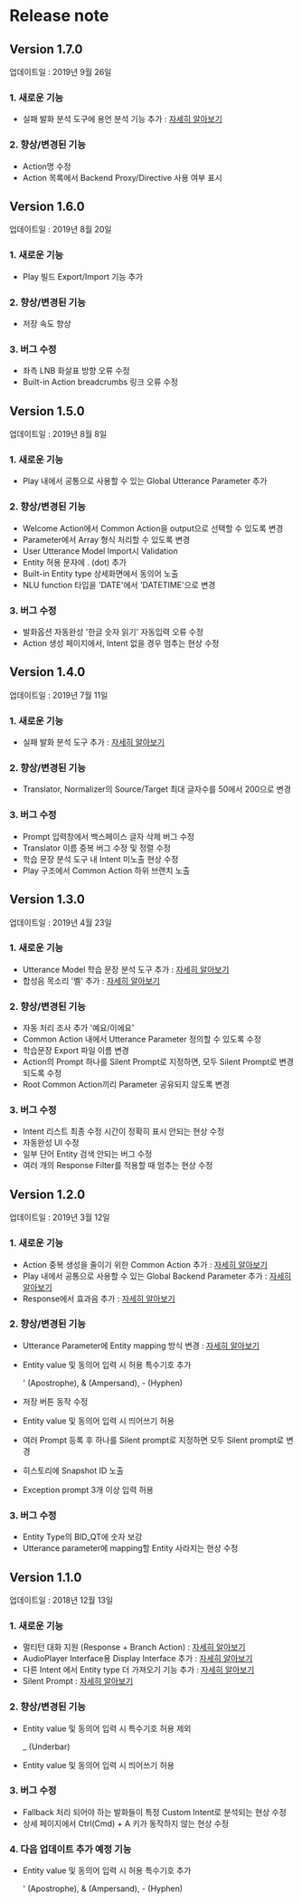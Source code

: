 # Release note

## Version 1.7.0

업데이트일 : 2019년 9월 26일

### 1. 새로운 기능

* 실패 발화 분석 도구에 용언 분석 기능 추가 : [자세히 알아보기](nugu-play/create-plays-with-play-builder/support-tools/log-mining.md)

### 2. 향상/변경된 기능

* Action명 수정
* Action 목록에서 Backend Proxy/Directive 사용 여부 표시

## Version 1.6.0

업데이트일 : 2019년 8월 20일

### 1. 새로운 기능

* Play 빌드 Export/Import 기능 추가

### 2. 향상/변경된 기능

* 저장 속도 향상

### 3. 버그 수정

* 좌측 LNB 화살표 방향 오류 수정
* Built-in Action breadcrumbs 링크 오류 수정

## Version 1.5.0

업데이트일 : 2019년 8월 8일

### 1. 새로운 기능

* Play 내에서 공통으로 사용할 수 있는 Global Utterance Parameter 추가

### 2. 향상/변경된 기능

* Welcome Action에서 Common Action을 output으로 선택할 수 있도록 변경
* Parameter에서 Array 형식 처리할 수 있도록 변경
* User Utterance Model Import시 Validation
* Entity 허용 문자에 . \(dot\) 추가
* Built-in Entity type 상세화면에서 동의어 노출
* NLU function 타입을 'DATE'에서 'DATETIME'으로 변경

### 3. 버그 수정

* 발화옵션 자동완성 '한글 숫자 읽기' 자동입력 오류 수정
* Action 생성 페이지에서, Intent 없을 경우 멈추는 현상 수정 

## Version 1.4.0

업데이트일 : 2019년 7월 11일

### 1. 새로운 기능

* 실패 발화 분석 도구 추가 : [자세히 알아보기](https://github.com/nugudevelopers/document/tree/c48f4d593fd49f4cb9b70cb4bec6906c6ed33ee7/create-plays-with-play-builder/log-mining.md)

### 2. 향상/변경된 기능

* Translator, Normalizer의 Source/Target 최대 글자수를 50에서 200으로 변경

### 3. 버그 수정

* Prompt 입력창에서 백스페이스 글자 삭제 버그 수정 
* Translator 이름 중복 버그 수정 및 정렬 수정
* 학습 문장 분석 도구 내 Intent 미노출 현상 수정
* Play 구조에서 Common Action 하위 브랜치 노출

## Version 1.3.0

업데이트일 : 2019년 4월 23일

### 1. 새로운 기능

* Utterance Model 학습 문장 분석 도구 추가 : [자세히 알아보기](https://github.com/nugudevelopers/document/tree/c48f4d593fd49f4cb9b70cb4bec6906c6ed33ee7/create-plays-with-play-builder/corpus-inspection.md)
* 합성음 목소리 '벨' 추가 : [자세히 알아보기](https://github.com/nugudevelopers/document/tree/c48f4d593fd49f4cb9b70cb4bec6906c6ed33ee7/create-plays-with-play-builder/customize-a-play.md#setting)

### 2. 향상/변경된 기능

* 자동 처리 조사 추가 '예요/이에요'
* Common Action 내에서 Utterance Parameter 정의할 수 있도록 수정
* 학습문장 Export 파일 이름 변경
* Action의 Prompt 하나를 Silent Prompt로 지정하면, 모두 Silent Prompt로 변경되도록 수정
* Root Common Action끼리 Parameter 공유되지 않도록 변경

### 3. 버그 수정

* Intent 리스트 최종 수정 시간이 정확히 표시 안되는 현상 수정 
* 자동완성 UI 수정
* 일부 단어 Entity 검색 안되는 버그 수정
* 여러 개의 Response Filter를 적용할 때 멈추는 현상 수정

## Version 1.2.0

업데이트일 : 2019년 3월 12일

### 1. 새로운 기능

* Action 중복 생성을 줄이기 위한 Common Action 추가 : [자세히 알아보기](https://github.com/nugudevelopers/document/tree/c48f4d593fd49f4cb9b70cb4bec6906c6ed33ee7/create-plays-with-play-builder/use-common-actions.md)
* Play 내에서 공통으로 사용할 수 있는 Global Backend Parameter 추가 : [자세히 알아보기](https://github.com/nugudevelopers/document/tree/c48f4d593fd49f4cb9b70cb4bec6906c6ed33ee7/create-plays-with-play-builder/customize-a-play.md#setting-backend-proxy)
* Response에서 효과음 추가 : [자세히 알아보기](https://github.com/nugudevelopers/document/tree/c48f4d593fd49f4cb9b70cb4bec6906c6ed33ee7/create-plays-with-play-builder/use-prompts.md#skml-tag)

### 2. 향상/변경된 기능

* Utterance Parameter에 Entity mapping 방식 변경 : [자세히 알아보기](https://github.com/nugudevelopers/document/tree/c48f4d593fd49f4cb9b70cb4bec6906c6ed33ee7/create-plays-with-play-builder/multi-entity-mapping.md)
* Entity value 및 동의어 입력 시 허용 특수기호 추가

  ' \(Apostrophe\), & \(Ampersand\), - \(Hyphen\)

* 저장 버튼 동작 수정
* Entity value 및 동의어 입력 시 띄어쓰기 허용
* 여러 Prompt 등록 후 하나를 Silent prompt로 지정하면 모두 Silent prompt로 변경
* 히스토리에 Snapshot ID 노출
* Exception prompt 3개 이상 입력 허용

### 3. 버그 수정

* Entity Type의 BID\_QT에 숫자 보강
* Utterance parameter에 mapping할 Entity 사라지는 현상 수정

## Version 1.1.0

업데이트일 : 2018년 12월 13일

### 1. 새로운 기능

* 멀티턴 대화 지원 \(Response + Branch Action\) : [자세히 알아보기](https://github.com/nugudevelopers/document/tree/c48f4d593fd49f4cb9b70cb4bec6906c6ed33ee7/create-plays-with-play-builder/response-with-branch-actions.md) 
* AudioPlayer Interface용 Display Interface 추가 : [자세히 알아보기](https://github.com/nugudevelopers/document/tree/c48f4d593fd49f4cb9b70cb4bec6906c6ed33ee7/create-plays-with-play-builder/display-interface.md)
* 다른 Intent 에서 Entity type 더 가져오기 기능 추가 : [자세히 알아보기](https://github.com/nugudevelopers/document/tree/c48f4d593fd49f4cb9b70cb4bec6906c6ed33ee7/create-plays-with-play-builder/response-with-branch-actions.md#multi-turn-branch)
* Silent Prompt : [자세히 알아보기](https://github.com/nugudevelopers/document/tree/c48f4d593fd49f4cb9b70cb4bec6906c6ed33ee7/create-plays-with-play-builder/use-prompts.md#silent-prompt)

### 2. 향상/변경된 기능

* Entity value 및 동의어 입력 시 특수기호 허용 제외

  \_ \(Underbar\)

* Entity value 및 동의어 입력 시 띄어쓰기 허용

### 3. 버그 수정

* Fallback 처리 되어야 하는 발화들이 특정 Custom Intent로 분석되는 현상 수정
* 상세 페이지에서 Ctrl\(Cmd\) + A 키가 동작하지 않는 현상 수정

### 4. 다음 업데이트 추가 예정 기능

* Entity value 및 동의어 입력 시 허용 특수기호 추가

  ' \(Apostrophe\), & \(Ampersand\), - \(Hyphen\)

